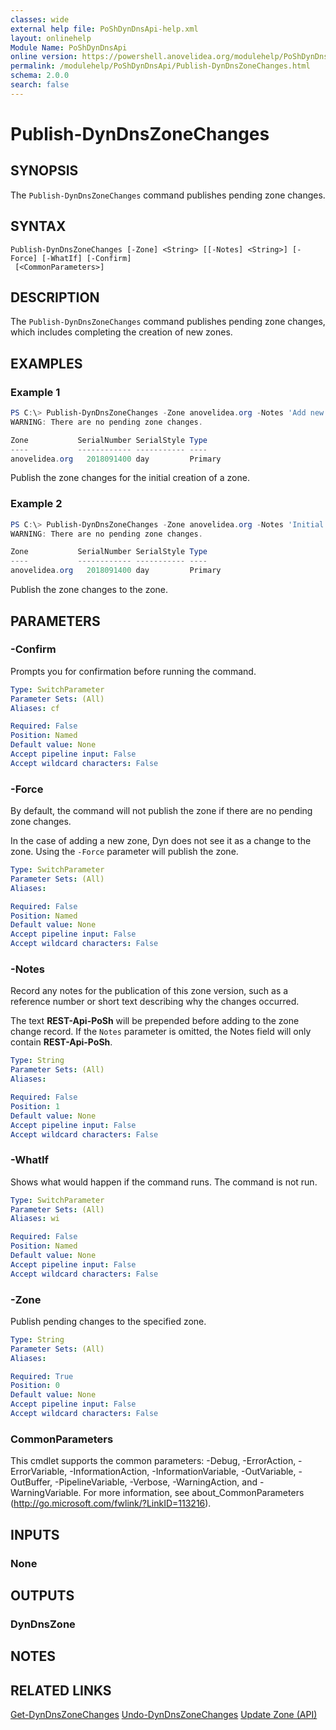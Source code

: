 ```yaml
---
classes: wide
external help file: PoShDynDnsApi-help.xml
layout: onlinehelp
Module Name: PoShDynDnsApi
online version: https://powershell.anovelidea.org/modulehelp/PoShDynDnsApi/Publish-DynDnsZoneChanges.html
permalink: /modulehelp/PoShDynDnsApi/Publish-DynDnsZoneChanges.html
schema: 2.0.0
search: false
---
```


# Publish-DynDnsZoneChanges

## SYNOPSIS
The `Publish-DynDnsZoneChanges` command publishes pending zone changes.

## SYNTAX

```
Publish-DynDnsZoneChanges [-Zone] <String> [[-Notes] <String>] [-Force] [-WhatIf] [-Confirm]
 [<CommonParameters>]
```

## DESCRIPTION
The `Publish-DynDnsZoneChanges` command publishes pending zone changes, which includes completing the creation of new zones.

## EXAMPLES

### Example 1
```powershell
PS C:\> Publish-DynDnsZoneChanges -Zone anovelidea.org -Notes 'Add new record to zone.' -Force -Confirm:$false
WARNING: There are no pending zone changes.

Zone           SerialNumber SerialStyle Type
----           ------------ ----------- ----
anovelidea.org   2018091400 day         Primary
```

Publish the zone changes for the initial creation of a zone.

### Example 2
```powershell
PS C:\> Publish-DynDnsZoneChanges -Zone anovelidea.org -Notes 'Initial creation of zone.' -Force -Confirm:$false
WARNING: There are no pending zone changes.

Zone           SerialNumber SerialStyle Type
----           ------------ ----------- ----
anovelidea.org   2018091400 day         Primary
```

Publish the zone changes to the zone.

## PARAMETERS

### -Confirm
Prompts you for confirmation before running the command.

```yaml
Type: SwitchParameter
Parameter Sets: (All)
Aliases: cf

Required: False
Position: Named
Default value: None
Accept pipeline input: False
Accept wildcard characters: False
```

### -Force
By default, the command will not publish the zone if there are no pending zone changes.

In the case of adding a new zone, Dyn does not see it as a change to the zone. Using the `-Force` parameter will publish
the zone.

```yaml
Type: SwitchParameter
Parameter Sets: (All)
Aliases:

Required: False
Position: Named
Default value: None
Accept pipeline input: False
Accept wildcard characters: False
```

### -Notes
Record any notes for the publication of this zone version, such as a reference number or short text describing why the changes occurred.

The text **REST-Api-PoSh** will be prepended before adding to the zone change record. If the `Notes` parameter is
omitted, the Notes field will only contain **REST-Api-PoSh**.

```yaml
Type: String
Parameter Sets: (All)
Aliases:

Required: False
Position: 1
Default value: None
Accept pipeline input: False
Accept wildcard characters: False
```

### -WhatIf
Shows what would happen if the command runs. The command is not run.

```yaml
Type: SwitchParameter
Parameter Sets: (All)
Aliases: wi

Required: False
Position: Named
Default value: None
Accept pipeline input: False
Accept wildcard characters: False
```

### -Zone
Publish pending changes to the specified zone.

```yaml
Type: String
Parameter Sets: (All)
Aliases:

Required: True
Position: 0
Default value: None
Accept pipeline input: False
Accept wildcard characters: False
```

### CommonParameters
This cmdlet supports the common parameters: -Debug, -ErrorAction, -ErrorVariable, -InformationAction, -InformationVariable, -OutVariable, -OutBuffer, -PipelineVariable, -Verbose, -WarningAction, and -WarningVariable. For more information, see about_CommonParameters (http://go.microsoft.com/fwlink/?LinkID=113216).

## INPUTS

### None

## OUTPUTS

### DynDnsZone

## NOTES

## RELATED LINKS

[Get-DynDnsZoneChanges](https://powershell.anovelidea.org/modulehelp/PoShDynDnsApi/Get-DynDnsZoneChanges.html)
[Undo-DynDnsZoneChanges](https://powershell.anovelidea.org/modulehelp/PoShDynDnsApi/Undo-DynDnsZoneChanges.html)
[Update Zone (API)](https://help.dyn.com/update-zone-api/)
